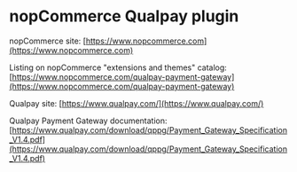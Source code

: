﻿nopCommerce Qualpay plugin
===========

nopCommerce site: [https://www.nopcommerce.com](https://www.nopcommerce.com)

Listing on nopCommerce "extensions and themes" catalog: [https://www.nopcommerce.com/qualpay-payment-gateway](https://www.nopcommerce.com/qualpay-payment-gateway)

Qualpay site: [https://www.qualpay.com/](https://www.qualpay.com/)

Qualpay Payment Gateway documentation: [https://www.qualpay.com/download/qppg/Payment_Gateway_Specification_V1.4.pdf](https://www.qualpay.com/download/qppg/Payment_Gateway_Specification_V1.4.pdf)
